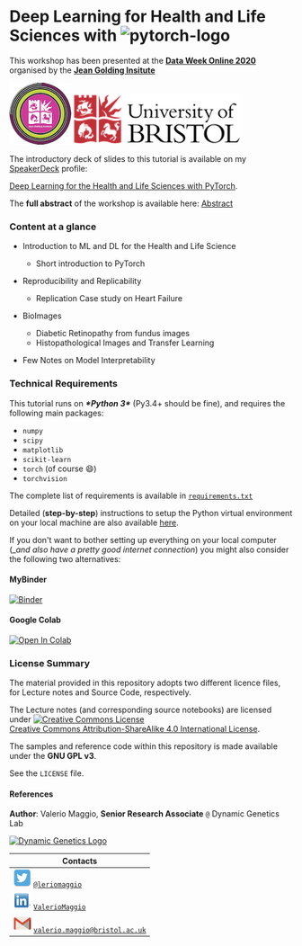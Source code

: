 # Deep Learning for Health and Life Sciences with ![pytorch-logo](./pytorch_logo_small.png)


This workshop has been presented at the [**Data Week Online 2020**](http://www.bristol.ac.uk/golding/get-involved/data-week-online-2020/) organised by the [**Jean Golding Insitute**](http://www.bristol.ac.uk/golding/) 

![JGI Logo](./logos/jgi-logo.png "Jean Golding Institute")
![UoB Logo](./logos/uob_logo_small.png "University of Bristol")

The introductory deck of slides to this tutorial is available on my [SpeakerDeck](https://speakerdeck.com/leriomaggio/) profile: 

[Deep Learning for the Health and Life Sciences with PyTorch](https://speakerdeck.com/leriomaggio/deep-learning-for-health-and-life-sciences-with-pytorch). 

The **full abstract** of the workshop is available here: [Abstract](./abstract.md)



### Content at a glance

* Introduction to ML and DL for the Health and Life Science
	- Short introduction to PyTorch

* Reproducibility and Replicability
	- Replication Case study on Heart Failure

* BioImages
	- Diabetic Retinopathy from fundus images
	- Histopathological Images and Transfer Learning

* Few Notes on Model Interpretability

### Technical Requirements

This tutorial runs on ***\*Python 3\**** (Py3.4+ should be fine), and requires the following main packages:

- `numpy`
- `scipy`
- `matplotlib`
- `scikit-learn`
- `torch` (of course 😄)
- `torchvision`

The complete list of requirements is available in [`requirements.txt`](./requirements.txt)

Detailed (**step-by-step**) instructions to setup the Python virtual environment on your local machine are also available [here](./setup.md).

If you don't want to bother setting up everything on your local computer (__and also have a pretty good internet connection_) you might also consider the following two alternatives:

#### MyBinder

[![Binder](https://mybinder.org/badge_logo.svg)](https://mybinder.org/v2/gh/leriomaggio/deep-learning-health-life-sciences/master)

#### Google Colab

[![Open In Colab](https://colab.research.google.com/assets/colab-badge.svg)](https://colab.research.google.com/github/leriomaggio/deep-learning-heath-life-sciences)


### License Summary

The material provided in this repository adopts two different licence files, for Lecture notes and Source Code, respectively. 

The Lecture notes (and corresponding source notebooks) are licensed under <a rel="license" href="http://creativecommons.org/licenses/by-sa/4.0/"><img alt="Creative Commons License" style="border-width:0" src="https://i.creativecommons.org/l/by-sa/4.0/80x15.png" /></a><br /> <a rel="license" href="http://creativecommons.org/licenses/by-sa/4.0/">Creative Commons Attribution-ShareAlike 4.0 International License</a>.

The samples and reference code within this repository is made available under the **GNU GPL v3**.

 See the `LICENSE` file.

#### References

**Author**: Valerio Maggio, **Senior Research Associate** `@` Dynamic Genetics Lab 

<a href="http://dynamicgenetics.org" title="Dynamic Genetics Lab">
<img src="./logos/dynamic_genetics.png" alt="Dynamic Genetics Logo" width="30%" />
</a>

| **Contacts** |
| ------------ |
|  <img src="logos/twitter_small.png" alt="Twitter" style="display:inline"/> [`@leriomaggio`](http://twitter.com/leriomaggio) |
|       <img src="logos/linkedin_small.png" alt="LinkedIn" style="display:inline"/> [`ValerioMaggio`](http://it.linkedin.com/in/valeriomaggio)       |
|       <img src="logos/gmail_small.png" alt="Mail" style="display:inline"/> [`valerio.maggio@bristol.ac.uk`](valerio.maggio@bristol.ac.uk)         |